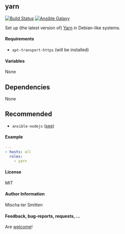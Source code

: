 ## yarn

[![Build Status](https://travis-ci.org/Oefenweb/ansible-yarn.svg?branch=master)](https://travis-ci.org/Oefenweb/ansible-yarn) [![Ansible Galaxy](http://img.shields.io/badge/ansible--galaxy-yarn-blue.svg)](https://galaxy.ansible.com/Oefenweb/yarn/)

Set up (the latest version of) [Yarn](https://yarnpkg.com/) in Debian-like systems.

#### Requirements

* `apt-transport-https` (will be installed)

#### Variables

None

## Dependencies

None

## Recommended

* `ansible-nodejs` ([see](https://github.com/Oefenweb/ansible-nodejs))

#### Example

```yaml
---
- hosts: all
  roles:
    - yarn
```

#### License

MIT

#### Author Information

Mischa ter Smitten

#### Feedback, bug-reports, requests, ...

Are [welcome](https://github.com/Oefenweb/ansible-yarn/issues)!
